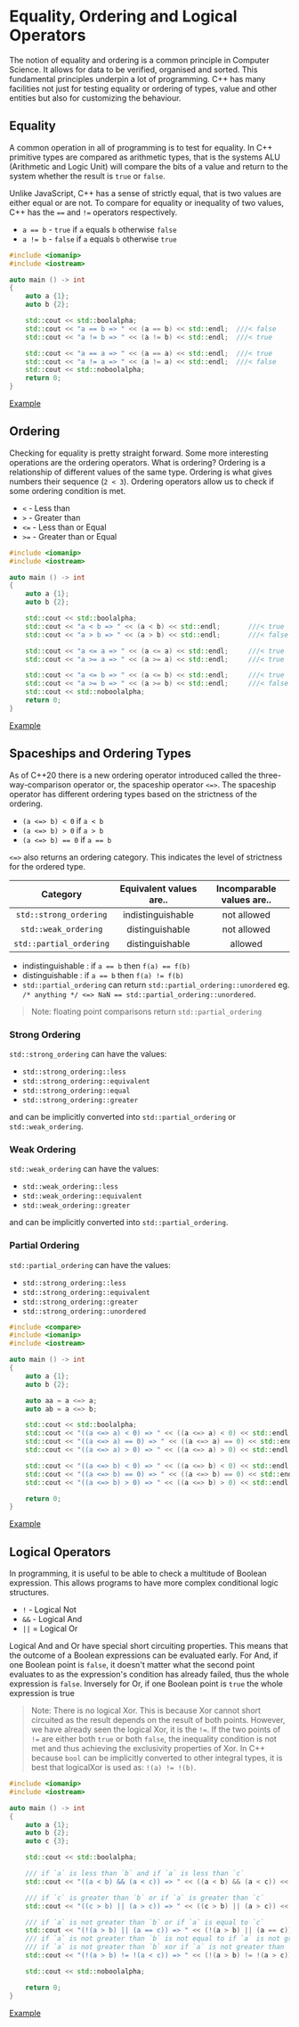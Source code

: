 # Equality, Ordering and Logical Operators

The notion of equality and ordering is a common principle in Computer Science. It allows for data to be verified, organised and sorted. This fundamental principles underpin a lot of programming. C++ has many facilities not just for testing equality or ordering of types, value and other entities but also for customizing the behaviour.

## Equality

A common operation in all of programming is to test for equality. In C++ primitive types are compared as arithmetic types, that is the systems ALU (Arithmetic and Logic Unit) will compare the bits of a value and return to the system whether the result is `true` or `false`.

Unlike JavaScript, C++ has a sense of strictly equal, that is two values are either equal or are not. To compare for equality or inequality of two values, C++ has the `==` and `!=` operators respectively.

- `a == b` - `true` if `a` equals `b` otherwise `false`
- `a != b` - `false` if `a` equals `b` otherwise `true`

```cxx
#include <iomanip>
#include <iostream>

auto main () -> int
{
    auto a {1};
    auto b {2};

    std::cout << std::boolalpha;
    std::cout << "a == b => " << (a == b) << std::endl;  ///< false
    std::cout << "a != b => " << (a != b) << std::endl;  ///< true

    std::cout << "a == a => " << (a == a) << std::endl;  ///< true
    std::cout << "a != a => " << (a != a) << std::endl;  ///< false
    std::cout << std::noboolalpha;
    return 0;
}
```

[Example](https://www.godbolt.org/z/EK14h6fhd)

## Ordering

Checking for equality is pretty straight forward. Some more interesting operations are the ordering operators. What is ordering? Ordering is a relationship of different values of the same type. Ordering is what gives numbers their sequence (`2 < 3`). Ordering operators allow us to check if some ordering condition is met.

- `<`  - Less than
- `>`  - Greater than
- `<=` - Less than or Equal
- `>=` - Greater than or Equal

```cxx
#include <iomanip>
#include <iostream>

auto main () -> int
{
    auto a {1};
    auto b {2};

    std::cout << std::boolalpha;
    std::cout << "a < b => " << (a < b) << std::endl;       ///< true
    std::cout << "a > b => " << (a > b) << std::endl;       ///< false

    std::cout << "a <= a => " << (a <= a) << std::endl;     ///< true
    std::cout << "a >= a => " << (a >= a) << std::endl;     ///< true

    std::cout << "a <= b => " << (a <= b) << std::endl;     ///< true
    std::cout << "a >= b => " << (a >= b) << std::endl;     ///< false
    std::cout << std::noboolalpha;
    return 0;
}
```

[Example](https://www.godbolt.org/z/v4EYf1n3j)

## Spaceships and Ordering Types

As of C++20 there is a new ordering operator introduced called the three-way-comparison operator or, the spaceship operator `<=>`. The spaceship operator has different ordering types based on the strictness of the ordering.

- `(a <=> b) < 0` if `a < b`
- `(a <=> b) > 0` if `a > b`
- `(a <=> b) == 0` if `a == b`

`<=>` also returns an ordering category. This indicates the level of strictness for the ordered type.

|         Category        | Equivalent values are.. | Incomparable values are.. |
|:-----------------------:|:-----------------------:|:-------------------------:|
|  `std::strong_ordering` |    indistinguishable    |        not allowed        |
|   `std::weak_ordering`  |     distinguishable     |        not allowed        |
| `std::partial_ordering` |     distinguishable     |          allowed          |

- indistinguishable : if `a == b` then `f(a) == f(b)`
- distinguishable : if `a == b` then `f(a) != f(b)`
- `std::partial_ordering` can return `std::partial_ordering::unordered` eg. `/* anything */ <=> NaN == std::partial_ordering::unordered`.

> Note: floating point comparisons return `std::partial_ordering`

### Strong Ordering

`std::strong_ordering` can have the values:

- `std::strong_ordering::less`
- `std::strong_ordering::equivalent`
- `std::strong_ordering::equal`
- `std::strong_ordering::greater`

and can be implicitly converted into `std::partial_ordering` or `std::weak_ordering`.

### Weak Ordering

`std::weak_ordering` can have the values:

- `std::weak_ordering::less`
- `std::weak_ordering::equivalent`
- `std::weak_ordering::greater`

and can be implicitly converted into `std::partial_ordering`.

### Partial Ordering

`std::partial_ordering` can have the values:

- `std::strong_ordering::less`
- `std::strong_ordering::equivalent`
- `std::strong_ordering::greater`
- `std::strong_ordering::unordered`

```cxx
#include <compare>
#include <iomanip>
#include <iostream>

auto main () -> int
{
    auto a {1};
    auto b {2};

    auto aa = a <=> a;
    auto ab = a <=> b;

    std::cout << std::boolalpha;
    std::cout << "((a <=> a) < 0) => " << ((a <=> a) < 0) << std::endl;      ///< false
    std::cout << "((a <=> a) == 0) => " << ((a <=> a) == 0) << std::endl;    ///< true
    std::cout << "((a <=> a) > 0) => " << ((a <=> a) > 0) << std::endl;      ///< false

    std::cout << "((a <=> b) < 0) => " << ((a <=> b) < 0) << std::endl;      ///< true
    std::cout << "((a <=> b) == 0) => " << ((a <=> b) == 0) << std::endl;    ///< false
    std::cout << "((a <=> b) > 0) => " << ((a <=> b) > 0) << std::endl;      ///< false

    return 0;
}
```

[Example](https://www.godbolt.org/z/asKsxKc1W)

## Logical Operators

In programming, it is useful to be able to check a multitude of Boolean expression. This allows programs to have more complex conditional logic structures.

- `!`  - Logical Not
- `&&` - Logical And
- `||` = Logical Or

Logical And and Or have special short circuiting properties. This means that the outcome of a Boolean expressions can be evaluated early. For And, if one Boolean point is `false`, it doesn't matter what the second point evaluates to as the expression's condition has already failed, thus the whole expression is `false`. Inversely for Or, if one Boolean point is `true` the whole expression is true

> Note: There is no logical Xor. This is because Xor cannot short circuited as the result depends on the result of both points. However, we have already seen the logical Xor, it is the `!=`. If the two points of `!=` are either both `true` or both `false`, the inequality condition is not met and thus achieving the exclusivity properties of Xor. In C++ because `bool` can be implicitly converted to other integral types, it is best that logicalXor is used as: `!(a) != !(b)`.

```cxx
#include <iomanip>
#include <iostream>

auto main () -> int
{
    auto a {1};
    auto b {2};
    auto c {3};

    std::cout << std::boolalpha;

    /// if `a` is less than `b` and if `a` is less than `c`
    std::cout << "((a < b) && (a < c)) => " << ((a < b) && (a < c)) << std::endl;       ///< true

    /// if `c` is greater than `b` or if `a` is greater than `c`
    std::cout << "((c > b) || (a > c)) => " << ((c > b) || (a > c)) << std::endl;       ///< true

    /// if `a` is not greater than `b` or if `a` is equal to `c`
    std::cout << "(!(a > b) || (a == c)) => " << (!(a > b) || (a == c)) << std::endl;   ///< true
    /// if `a` is not greater than `b` is not equal to if `a` is not greater than `c`
    /// if `a` is not greater than `b` xor if `a` is not greater than `c`
    std::cout << "(!(a > b) != !(a < c)) => " << (!(a > b) != !(a > c)) << std::endl;   ///< false

    std::cout << std::noboolalpha;

    return 0;
}
```

[Example](https://www.godbolt.org/z/xqx3o4hW6)
